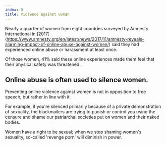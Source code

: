 ```yaml
---
index: 0
title: Violence against woman
---
```

Nearly a quarter of women from eight countries surveyed by Amnesty International in [2017] (https://www.amnesty.org/en/latest/news/2017/11/amnesty-reveals-alarming-impact-of-online-abuse-against-women/) said they had experienced online abuse or harassment at least once.

Of those women, 41% said these online experiences made them feel that their physical safety was threatened. 

## Online abuse is often used to silence women. 

Preventing online violence against women is not in opposition to free speech, but rather in line with it.

For example, if you're silenced primarily because of a private demonstration of sexuality, the blackmailers are trying to punish or control you using the censure and shame our patriarchal societies put on women and their naked bodies. 

Women have a right to be sexual; when we stop shaming women's sexuality, so-called 'revenge porn' will diminish in power.